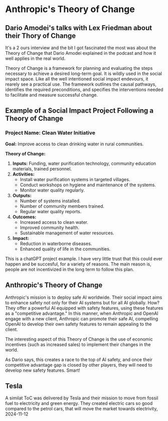 # Anthropic's Theory of Change

## Dario Amodei's talks with Lex Friedman about their Thory of Change

It's a 2 ours interview and the bit I got fascinated the most was about the Theory of Change that Dario Amodei explained in the podcast and how it well applies in the real world.

Theory of Change is a framework for planning and evaluating the steps necessary to achieve a desired long-term goal. It is wildly used in the social impact space. Like all the well intentioned social impact endevours, it rearely see a practical use. The framework outlines the causal pathways, identifies the required preconditions, and specifies the interventions needed to facilitate and measure successful change.

## Example of a Social Impact Project Following a Theory of Change

### Project Name: Clean Water Initiative

**Goal:** Improve access to clean drinking water in rural communities.

**Theory of Change:**

1. **Inputs:** Funding, water purification technology, community education materials, trained personnel.
2. **Activities:**
   - Install water purification systems in targeted villages.
   - Conduct workshops on hygiene and maintenance of the systems.
   - Monitor water quality regularly.
3. **Outputs:**
   - Number of systems installed.
   - Number of community members trained.
   - Regular water quality reports.
4. **Outcomes:**
   - Increased access to clean water.
   - Improved community health.
   - Sustainable management of water resources.
5. **Impact:**
   - Reduction in waterborne diseases.
   - Enhanced quality of life in the communities.

This is a chatGPT project example. I have very little trust that this could ever happen and be succesful, for a variety of reasons. The main reason is, people are not incentivized in the long term to follow this plan.

## Anthropic's Theory of Change

Anthropic's mission is to deploy safe AI worldwide. Their social impact aims to enhance safety not only for their AI systems but for all AI globally. How? They offer a powerful AI equipped with safety features, using these features as a "competitive advantage." In this manner, when Anthropic and OpenAI engage with a new client, Anthropic can promote their safe AI, compelling OpenAI to develop their own safety features to remain appealing to the client.

The interesting aspect of this Theory of Change is the use of economic incentives (such as increased sales) to implement their changes in the world.

As Dario says, this creates a race to the top of AI safety, and once their competitive advantage gap is closed by other players, they will need to develop new safety features.
Smart!

## Tesla

A similat ToC was delivered by Tesla and their mission to move from fossil fuel to electricity and green energy. They created electric cars so good compared to the petrol cars, that will move the market towards electrivity,
2024-11-12
